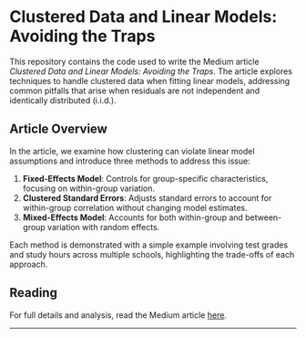 # Clustered Data and Linear Models: Avoiding the Traps 

This repository contains the code used to write the Medium article *Clustered Data and Linear Models: Avoiding the Traps*. The article explores techniques to handle clustered data when fitting linear models, addressing common pitfalls that arise when residuals are not independent and identically distributed (i.i.d.).

## Article Overview

In the article, we examine how clustering can violate linear model assumptions and introduce three methods to address this issue:

1. **Fixed-Effects Model**: Controls for group-specific characteristics, focusing on within-group variation.
2. **Clustered Standard Errors**: Adjusts standard errors to account for within-group correlation without changing model estimates.
3. **Mixed-Effects Model**: Accounts for both within-group and between-group variation with random effects.

Each method is demonstrated with a simple example involving test grades and study hours across multiple schools, highlighting the trade-offs of each approach.

##  Reading

For full details and analysis, read the Medium article [here](https://medium.com/@JuanPabloHerrera/clustered-data-and-linear-models-avoiding-the-traps-2-2-365309be72f6).

---

